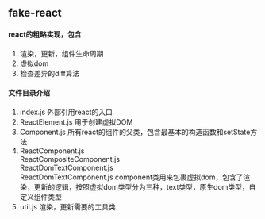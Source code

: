 ## fake-react

#### react的粗略实现，包含
1. 渲染，更新，组件生命周期
2. 虚拟dom
3. 检查差异的diff算法

#### 文件目录介绍
1. index.js 外部引用react的入口
2. ReactElement.js 用于创建虚拟DOM
3. Component.js 所有react的组件的父类，包含最基本的构造函数和setState方法
4. ReactComponent.js</br>
   ReactCompositeComponent.js</br>
   ReactDomTextComponent.js </br>
   ReactDomTextComponent.js component类用来包裹虚拟dom，包含了渲染，更新的逻辑，按照虚拟dom类型分为三种，text类型，原生dom类型，自定义组件类型
5. util.js 渲染，更新需要的工具类